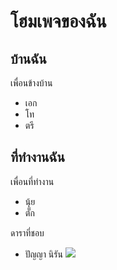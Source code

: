 # โฮมเพจของฉัน
## บ้านฉัน
เพื่อนข้างบ้าน
- เอก
- โท
- ตรี
## ที่ทำงานฉัน
เพื่อนที่ทำงาน
- นุ้ย
- ตั๊ก

ดาราที่ชอบ
- ปัญญา นิรัน
![](https://koreaboo-cdn.storage.googleapis.com/2017/08/IU.jpg)
